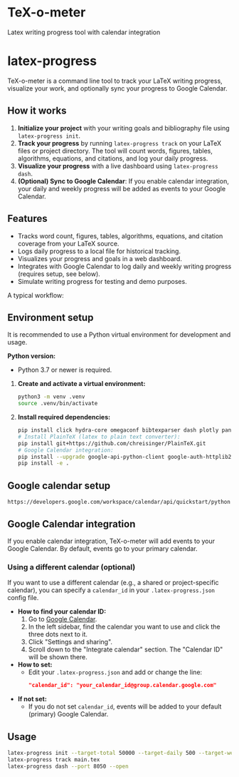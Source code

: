 # TeX-o-meter
Latex writing progress tool with calendar integration


# latex-progress

TeX-o-meter is a command line tool to track your LaTeX writing progress, visualize your work, and optionally sync your progress to Google Calendar.

## How it works

1. **Initialize your project** with your writing goals and bibliography file using `latex-progress init`.
2. **Track your progress** by running `latex-progress track` on your LaTeX files or project directory. The tool will count words, figures, tables, algorithms, equations, and citations, and log your daily progress.
3. **Visualize your progress** with a live dashboard using `latex-progress dash`.
4. **(Optional) Sync to Google Calendar**: If you enable calendar integration, your daily and weekly progress will be added as events to your Google Calendar.

## Features

- Tracks word count, figures, tables, algorithms, equations, and citation coverage from your LaTeX source.
- Logs daily progress to a local file for historical tracking.
- Visualizes your progress and goals in a web dashboard.
- Integrates with Google Calendar to log daily and weekly writing progress (requires setup, see below).
- Simulate writing progress for testing and demo purposes.

A typical workflow:

## Environment setup

It is recommended to use a Python virtual environment for development and usage.

**Python version:**

- Python 3.7 or newer is required.

1. **Create and activate a virtual environment:**

	```bash
	python3 -m venv .venv
	source .venv/bin/activate
	```

2. **Install required dependencies:**

	```bash
    pip install click hydra-core omegaconf bibtexparser dash plotly pandas
    # Install PlainTeX (latex to plain text converter):
    pip install git+https://github.com/chreisinger/PlainTeX.git
	# Google Calendar integration:
	pip install --upgrade google-api-python-client google-auth-httplib2 google-auth-oauthlib
	pip install -e .
	```
## Google calendar setup
```
https://developers.google.com/workspace/calendar/api/quickstart/python
```

## Google Calendar integration

If you enable calendar integration, TeX-o-meter will add events to your Google Calendar. By default, events go to your primary calendar.

### Using a different calendar (optional)

If you want to use a different calendar (e.g., a shared or project-specific calendar), you can specify a `calendar_id` in your `.latex-progress.json` config file.

- **How to find your calendar ID:**
	1. Go to [Google Calendar](https://calendar.google.com/).
	2. In the left sidebar, find the calendar you want to use and click the three dots next to it.
	3. Click "Settings and sharing".
	4. Scroll down to the "Integrate calendar" section. The "Calendar ID" will be shown there.
- **How to set:**
	- Edit your `.latex-progress.json` and add or change the line:
	  ```json
	  "calendar_id": "your_calendar_id@group.calendar.google.com"
	  ```
- **If not set:**
	- If you do not set `calendar_id`, events will be added to your default (primary) Google Calendar.

## Usage

```bash
latex-progress init --target-total 50000 --target-daily 500 --target-weekly 3500 --bib references.bib --calendar google
latex-progress track main.tex
latex-progress dash --port 8050 --open
```